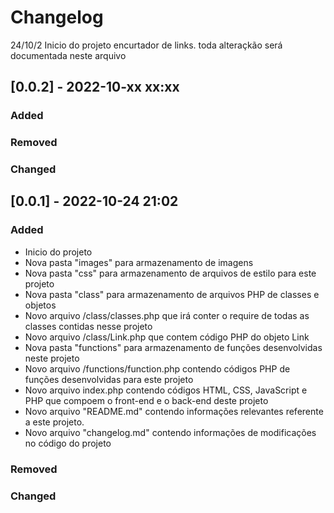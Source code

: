 # Changelog

24/10/2 Inicio do projeto encurtador de links.
toda alteraçkão será documentada neste arquivo



## [0.0.2] - 2022-10-xx xx:xx
 
### Added



### Removed

### Changed 


## [0.0.1] - 2022-10-24 21:02
 
### Added
- Inicio do projeto
- Nova pasta "images" para armazenamento de imagens
- Nova pasta "css" para armazenamento de arquivos de estilo para este projeto
- Nova pasta "class" para armazenamento de arquivos PHP de classes e objetos
- Novo arquivo /class/classes.php que irá conter o require de todas as classes contidas nesse projeto
- Novo arquivo /class/Link.php que contem código PHP do objeto Link
- Nova pasta "functions" para armazenamento de funções desenvolvidas neste projeto
- Novo arquivo /functions/function.php contendo códigos PHP de funções desenvolvidas para este projeto
- Novo arquivo index.php contendo códigos HTML, CSS, JavaScript e PHP que compoem o front-end e o back-end deste projeto
- Novo arquivo "README.md" contendo informações relevantes referente a este projeto.
- Novo arquivo "changelog.md"  contendo informações de modificações no código do projeto 

### Removed

### Changed 
